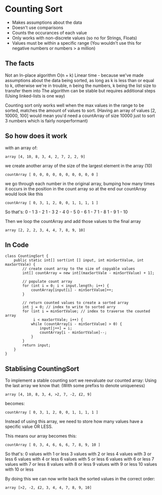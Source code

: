 # Counting Sort

- Makes assumptions about the data
- Doesn't use comparisons
- Counts the occurances of each value
- Only works with non-discrete values (so no for Strings, Floats)
- Values must be within a specific range (You wouldn't use this for negative numbers or numbers &gt; a million)

## The facts

Not an In-place algorithm
O(n + k) Linear time - because we've made assumptions about the data being sorted, as long as k is less than or equal to k, otherwise we're in trouble, n being the numbers, k being the list size to transfer them into
The algorithm can be stable but requires additional steps (Using linked-lists is one way)

Counting sort only works well when the max values in the range to be sorted, matches the amount of values to sort.
(Having an array of values [2, 10000, 100] would mean you'd need a countArray of size 10000 just to sort 3 numbers which is fairly nonperformant)

## So how does it work

with an array of:

`array [4, 10, 8, 3, 4, 2, 7, 2, 2, 9]`

we create another array of the size of the largest element in the array (10)

`countArray [ 0, 0, 0, 0, 0, 0, 0, 0, 0, 0 ]`

we go through each number in the original array, bumping how many times it occurs in the position in the count array
so at the end our countArray would look like this

`countArray [ 0, 3, 1, 2, 0, 0, 1, 1, 1, 1 ]`

So that's:
0 - 1
3 - 2
1 - 3
2 - 4
0 - 5
0 - 6
1 - 7
1 - 8
1 - 9
1 - 10

Then we loop the countArray and add those values to the final array

`array [2, 2, 2, 3, 4, 4, 7, 8, 9, 10]`

## In Code

```
class CountingSort {
    public static int[] sort(int [] input, int minSortValue, int maxSortVale) {
        // create count array to the size of copyable values
        int[] countArray = new int[(maxSortVale - minSortValue) + 1];

        // populate count array
        for (int i = 0; i < input.length; i++) {
            countArray[input[i] - minSortValue]++;
        }

        // return counted values to create a sorted array
        int j = 0; // index to write to sorted arry
        for (int i = minSortValue; // index to traverse the counted array
             i < maxSortVale; i++) {
            while (countArray[i - minSortValue] > 0) {
                input[j++] = i;
                countArray[i - minSortValue]--;
            }
        }
        return input;
    }
}
```

## Stablising CountingSort

To implement a stable counting sort we reevaluate our counted array:
Using the last array we know that: (With some prefixs to denote uniqueness)

`array [4, 10, 8, 3, 4, >2, 7, -2, £2, 9]`

becomes:

`countArray [ 0, 3, 1, 2, 0, 0, 1, 1, 1, 1 ]`

Instead of using this array, we need to store how many values have a specific value OR LESS.

This means our array becomes this:

`countArray [ 0, 3, 4, 6, 6, 6, 7, 8, 9, 10 ]`

So that's:
0 values with 1 or less
3 values with 2 or less
4 values with 3 or less
6 values with 4 or less
6 values with 5 or less
6 values with 6 or less
7 values with 7 or less
8 values with 8 or less
9 values with 9 or less
10 values with 10 or less

By doing this we can now write back the sorted values in the correct order:

`array [>2, -2, £2, 3, 4, 4, 7, 8, 9, 10]`

